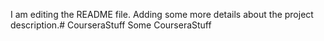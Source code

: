 I am editing the README file. Adding some more details about the project description.# CourseraStuff
Some CourseraStuff

